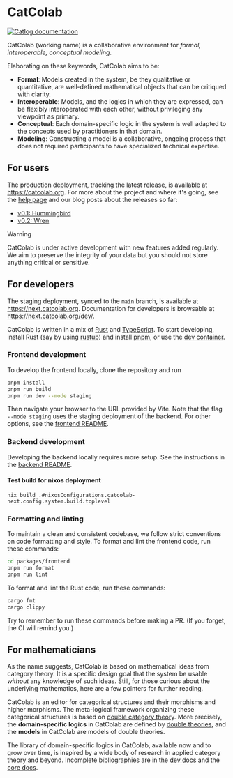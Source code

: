 # CatColab

[![Catlog documentation](https://img.shields.io/badge/docs-dev-blue.svg)](https://next.catcolab.org/dev/rust/catlog/)

CatColab (working name) is a collaborative environment for *formal,
interoperable, conceptual modeling*.

Elaborating on these keywords, CatColab aims to be:

- **Formal**: Models created in the system, be they qualitative or quantitative,
  are well-defined mathematical objects that can be critiqued with clarity.
- **Interoperable**: Models, and the logics in which they are expressed, can be
  flexibly interoperated with each other, without privileging any viewpoint as
  primary.
- **Conceptual**: Each domain-specific logic in the system is well adapted to
  the concepts used by practitioners in that domain.
- **Modeling**: Constructing a model is a collaborative, ongoing process that
  does not required participants to have specialized technical expertise.

## For users

The production deployment, tracking the latest
[release](https://github.com/ToposInstitute/CatColab/releases), is available at
<https://catcolab.org>. For more about the project and where it's going, see the
[help page](https://catcolab.org/help) and our blog posts about the releases so
far:

- [v0.1: Hummingbird](https://topos.site/blog/2024-10-02-introducing-catcolab/)
- [v0.2: Wren](https://topos.institute/blog/2025-02-05-catcolab-0-2-wren/)

> [!WARNING]
> CatColab is under active development with new features added regularly. We aim
> to preserve the integrity of your data but you should not store anything
> critical or sensitive.

## For developers

The staging deployment, synced to the `main` branch, is available at
<https://next.catcolab.org>. Documentation for developers is browsable at
<https://next.catcolab.org/dev/>.

CatColab is written in a mix of [Rust](https://www.rust-lang.org/) and
[TypeScript](https://www.typescriptlang.org/). To start developing, install Rust
(say by using [rustup](https://rustup.rs/)) and install
[pnpm](https://pnpm.io/), or use the [dev container](./.devcontainer/).

### Frontend development

To develop the frontend locally, clone the repository and run

```sh
pnpm install
pnpm run build
pnpm run dev --mode staging
```

Then navigate your browser to the URL provided by Vite. Note that the flag
`--mode staging` uses the staging deployment of the backend. For other options,
see the [frontend README](packages/frontend/).

### Backend development

Developing the backend locally requires more setup. See the instructions in the
[backend README](packages/backend/).

#### Test build for nixos deployment
```
nix build .#nixosConfigurations.catcolab-next.config.system.build.toplevel
```

### Formatting and linting

To maintain a clean and consistent codebase, we follow strict conventions on
code formatting and style. To format and lint the frontend code, run these
commands:

```sh
cd packages/frontend
pnpm run format
pnpm run lint
```

To format and lint the Rust code, run these commands:

```sh
cargo fmt
cargo clippy
```

Try to remember to run these commands before making a PR. (If you forget, the CI
will remind you.)

## For mathematicians

As the name suggests, CatColab is based on mathematical ideas from category
theory. It is a specific design goal that the system be usable *without* any
knowledge of such ideas. Still, for those curious about the underlying
mathematics, here are a few pointers for further reading.

CatColab is an editor for categorical structures and their morphisms and higher
morphisms. The meta-logical framework organizing these categorical structures is
based on [double category theory](https://mathoverflow.net/q/476936). More
precisely, the **domain-specific logics** in CatColab are defined by [double
theories](https://arxiv.org/abs/2310.05384), and the **models** in CatColab are
models of double theories.

The library of domain-specific logics in CatColab, available now and to grow
over time, is inspired by a wide body of research in applied category theory and
beyond. Incomplete bibliographies are in the [dev
docs](https://next.catcolab.org/dev/bib-0001.xml) and the [core
docs](https://next.catcolab.org/dev/rust/catlog/refs).
